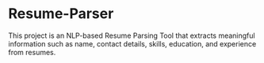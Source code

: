# Resume-Parser
This project is an NLP-based Resume Parsing Tool that extracts meaningful information such as name, contact details, skills, education, and experience from resumes.
